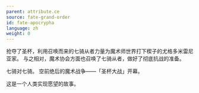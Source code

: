 ```yaml
---
parent: attribute.ce
source: fate-grand-order
id: fate-apocrypha
language: zh
weight: 0
---
```


抢夺了圣杯，利用召唤而来的七骑从者力量为魔术师世界打下楔子的尤格多米雷尼亚家。
与之相对，魔术协会方面也召唤了七骑从者，做好了彻底抗战的准备。

七骑对七骑。
空前绝后的魔术战争——「圣杯大战」开幕。

这是一个人类实现愿望的故事。
